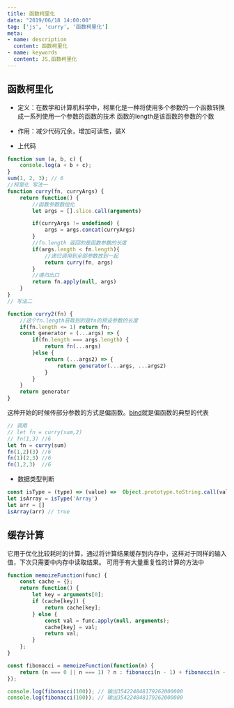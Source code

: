 ```yaml
---
title: 函数柯里化
data: "2019/06/18 14:00:00"
tag: ['js', 'curry', '函数柯里化']
meta: 
- name: description
  content: 函数柯里化
- name: keywords
  content: JS,函数柯里化
---
```

## 函数柯里化
- 定义：在数学和计算机科学中，柯里化是一种将使用多个参数的一个函数转换成一系列使用一个参数的函数的技术
     函数的length是该函数的参数的个数

- 作用：减少代码冗余，增加可读性，装X

- 上代码
```js
function sum (a, b, c) {
	console.log(a + b + c);
}
sum(1, 2, 3); // 6
//柯里化 写法一
function curry(fn, curryArgs) {
	return function() {
		//函数参数数组化
		let args = [].slice.call(arguments)

		if(curryArgs != undefined) {
			args = args.concat(curryArgs)
		}
		//fn.length 返回的是函数参数的长度
		if(args.length < fn.length){
			//递归调用到全部参数放到一起
			return curry(fn, args)
		}
		//递归出口
		return fn.apply(null, args)
	}
}
// 写法二

function curry2(fn) {
    //这个fn.length获取到的是fn的预设参数的长度
	if(fn.length <= 1) return fn;
	const generator = (...args) => {
		if(fn.length === args.length) {
			return fn(...args)
		}else {
			return (...args2) => {
				return generator(...args, ...args2)
			}
		}
	}
	return generator
}
```
 这种开始的时候传部分参数的方式是偏函数。[bind](/aboutJs/callApply.md#bind方法)就是偏函数的典型的代表
```js
// 调用
// let fn = curry(sum,2)
// fn(1,3) //6
let fn = curry(sum)
fn(1,2)(3) //6
fn(1)(2,3) //6
fn(1,2,3)  //6
```

- 数据类型判断
```js
const isType = (type) => (value) =>  Object.prototype.toString.call(value) === '[object '+value+']'
let isArray = isType('Array')
let arr = []
isArray(arr) // true
```

## 缓存计算
它用于优化比较耗时的计算，通过将计算结果缓存到内存中，这样对于同样的输入值，下次只需要中内存中读取结果。
可用于有大量重复性的计算的方法中

```js
function memoizeFunction(func) {
	const cache = {};
	return function() {
		let key = arguments[0];
		if (cache[key]) {
			return cache[key];
		} else {
			const val = func.apply(null, arguments);
			cache[key] = val;
			return val;
		}
	};
}

const fibonacci = memoizeFunction(function(n) {
	return (n === 0 || n === 1) ? n : fibonacci(n - 1) + fibonacci(n - 2);
});

console.log(fibonacci(100)); // 输出354224848179262000000
console.log(fibonacci(100)); // 输出354224848179262000000

```
